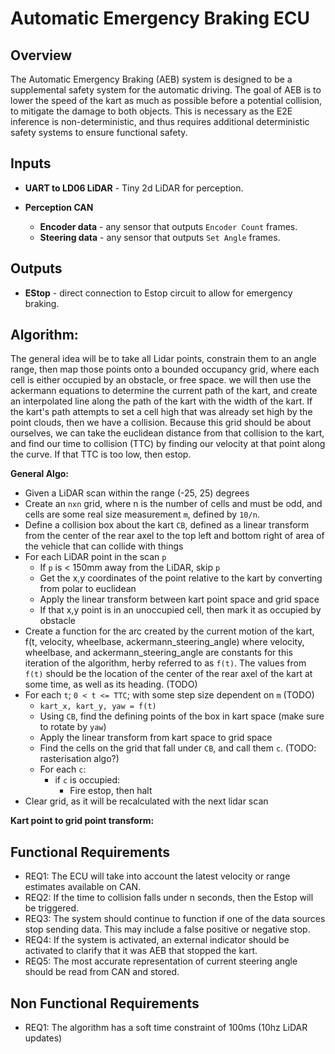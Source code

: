 # Automatic Emergency Braking ECU

## Overview
The Automatic Emergency Braking (AEB) system is designed to be a supplemental safety system
for the automatic driving. The goal of AEB is to lower the speed of the kart as much as possible
before a potential collision, to mitigate the damage to both objects. This is necessary as the E2E inference
is non-deterministic, and thus requires additional deterministic safety systems to ensure functional safety.    

## Inputs
- **UART to LD06 LiDAR** - Tiny 2d LiDAR for perception.

- **Perception CAN**
  - **Encoder data** - any sensor that outputs `Encoder Count` frames.
  - **Steering data** - any sensor that outputs `Set Angle` frames.

## Outputs 
- **EStop** - direct connection to Estop circuit to allow for emergency braking.

## Algorithm:
The general idea will be to take all Lidar points, constrain them to an angle range, then map those 
points onto a bounded occupancy grid, where each cell is either occupied by an obstacle, or free space.
we will then use the ackermann equations to determine the current path
of the kart, and create an interpolated line along the path of the kart with the width of the kart.
If the kart's path attempts to set a cell high that was already set high by the point clouds, then we have a collision.
Because this grid should be about ourselves, we can take the euclidean distance from that collision to the kart,
and find our time to collision (TTC) by finding our velocity at that point along the curve. If that TTC is too low, then estop.

**General Algo:**
- Given a LiDAR scan within the range (-25, 25) degrees
- Create an `nxn` grid, where n is the number of cells and must be odd, and cells are some real size measurement `m`, defined by `10/n`.
- Define a collision box about the kart `CB`, defined as a linear transform from the center of the rear axel to the top left and bottom right of area of the vehicle that can collide with things
- For each LiDAR point in the scan `p`
  - If `p` is < 150mm away from the LiDAR, skip `p`
  - Get the x,y coordinates of the point relative to the kart by converting from polar to euclidean
  - Apply the linear transform between kart point space and grid space
  - If that x,y point is in an unoccupied cell, then mark it as occupied by obstacle
- Create a function for the arc created by the current motion of the kart, f(t, velocity, wheelbase, ackermann_steering_angle) where velocity, wheelbase, and ackermann_steering_angle
are constants for this iteration of the algorithm, herby referred to as `f(t)`. The values from `f(t)` should be the location of the center of the rear axel of the kart at some time, as well as its heading. (TODO)
- For each `t`; `0 < t <= TTC`; with some step size dependent on `m` (TODO)
  - `kart_x, kart_y, yaw = f(t)`
  - Using `CB`, find the defining points of the box in kart space (make sure to rotate by `yaw`)
  - Apply the linear transform from kart space to grid space
  - Find the cells on the grid that fall under `CB`, and call them `c`. (TODO: rasterisation algo?)
  - For each `c`:
    - if `c` is occupied:
      - Fire estop, then halt
- Clear grid, as it will be recalculated with the next lidar scan

**Kart point to grid point transform:**


## Functional Requirements
- REQ1: The ECU will take into account the latest velocity or range estimates available on CAN.
- REQ2: If the time to collision falls under n seconds, then the Estop will be triggered.
- REQ3: The system should continue to function if one of the data sources stop sending data. This may include
a false positive or negative stop.
- REQ4: If the system is activated, an external indicator should be activated to clarify that it was AEB that stopped the 
kart.
- REQ5: The most accurate representation of current steering angle should be read from CAN and stored.

## Non Functional Requirements
- REQ1: The algorithm has a soft time constraint of 100ms (10hz LiDAR updates)